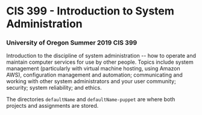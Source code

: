 # CIS 399 - Introduction to System Administration

### University of Oregon Summer 2019 CIS 399

Introduction to the discipline of system administration -- how to operate and maintain
computer services for use by other people. Topics include system management (particularly
with virtual machine hosting, using Amazon AWS), configuration management and automation;
communicating and working with other system administrators and your user community; security;
system reliability; and ethics.

The directories `defaultName` and `defaultName-puppet` are where both projects and assignments
are stored.
